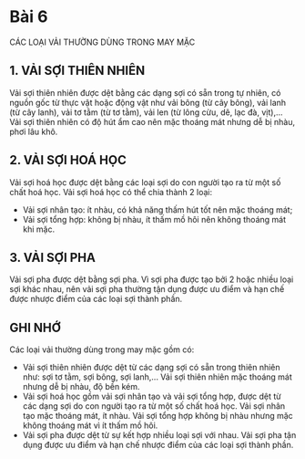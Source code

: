 # Bài 6
CÁC LOẠI VẢI THƯỜNG DÙNG TRONG MAY MẶC

## 1. VẢI SỢI THIÊN NHIÊN
Vải sợi thiên nhiên được dệt bằng các dạng sợi có sẵn trong tự nhiên, có nguồn gốc từ thực vật hoặc động vật như vải bông (từ cây bông), vải lanh (từ cây lanh), vải tơ tằm (từ tơ tằm), vải len (từ lông cừu, dê, lạc đà, vịt),...
Vải sợi thiên nhiên có độ hút ẩm cao nên mặc thoáng mát nhưng dễ bị nhàu, phơi lâu khô.

## 2. VẢI SỢI HOÁ HỌC
Vải sợi hoá học được dệt bằng các loại sợi do con người tạo ra từ một số chất hoá học.
Vải sợi hoá học có thể chia thành 2 loại:
- Vải sợi nhân tạo: ít nhàu, có khả năng thấm hút tốt nên mặc thoáng mát;
- Vải sợi tổng hợp: không bị nhàu, ít thấm mồ hôi nên không thoáng mát khi mặc.

## 3. VẢI SỢI PHA
Vải sợi pha được dệt bằng sợi pha. Vì sợi pha được tạo bởi 2 hoặc nhiều loại sợi khác nhau, nên vải sợi pha thường tận dụng được ưu điểm và hạn chế được nhược điểm của các loại sợi thành phần.

## GHI NHỚ
Các loại vải thường dùng trong may mặc gồm có:
- Vải sợi thiên nhiên được dệt từ các dạng sợi có sẵn trong thiên nhiên như: sợi tơ tằm, sợi bông, sợi lanh,... Vải sợi thiên nhiên mặc thoáng mát nhưng dễ bị nhàu, độ bền kém.
- Vải sợi hoá học gồm vải sợi nhân tạo và vải sợi tổng hợp, được dệt từ các dạng sợi do con người tạo ra từ một số chất hoá học. Vải sợi nhân tạo mặc thoáng mát, ít nhàu. Vải sợi tổng hợp không bị nhàu nhưng mặc không thoáng mát vì ít thấm mồ hôi.
- Vải sợi pha được dệt từ sự kết hợp nhiều loại sợi với nhau. Vải sợi pha tận dụng được ưu điểm và hạn chế nhược điểm của các loại sợi thành phần.
